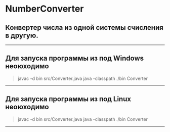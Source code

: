# NumberConverter
## Конвертер числа из одной системы счисления в другую.
***
## Для запуска программы из под Windows неоюходимо
> javac -d bin src/Converter.java
> java -classpath ./bin Converter

***
## Для запуска программы из под Linux неоюходимо
> javac -d bin src/Converter.java
> java -classpath ./bin Converter

***
